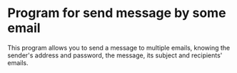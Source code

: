 # Program for send message by some email

This program allows you to send a message to multiple emails, knowing the sender's address and password, the message, its subject and recipients' emails.